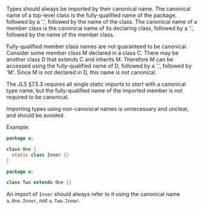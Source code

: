 Types should always be imported by their canonical name. The canonical name of a
top-level class is the fully-qualified name of the package, followed by a '.',
followed by the name of the class. The canonical name of a member class is the
canonical name of its declaring class, followed by a '.', followed by the name
of the member class.

Fully-qualified member class names are not guaranteed to be canonical. Consider
some member class M declared in a class C. There may be another class D that
extends C and inherits M. Therefore M can be accessed using the fully-qualified
name of D, followed by a '.', followed by 'M'. Since M is not declared in D,
this name is not canonical.

The JLS §7.5.3 requires all single static imports to *start* with a canonical
type name, but the fully-qualified name of the imported member is not required
to be canonical.

Importing types using non-canonical names is unnecessary and unclear, and should
be avoided.

Example:

```java
package a;

class One {
  static class Inner {}
}
```

```java
package a;

class Two extends One {}
```

An import of `Inner` should always refer to it using the canonical name
`a.One.Inner`, not `a.Two.Inner`.
